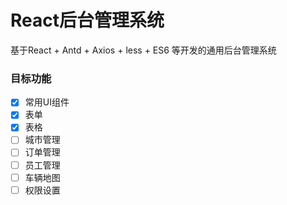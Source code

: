 # React后台管理系统
基于React + Antd + Axios + less + ES6 等开发的通用后台管理系统


### 目标功能 

- [x] 常用UI组件  
- [x] 表单
- [x] 表格  
- [ ] 城市管理 
- [ ] 订单管理
- [ ] 员工管理 
- [ ] 车辆地图 
- [ ] 权限设置 
